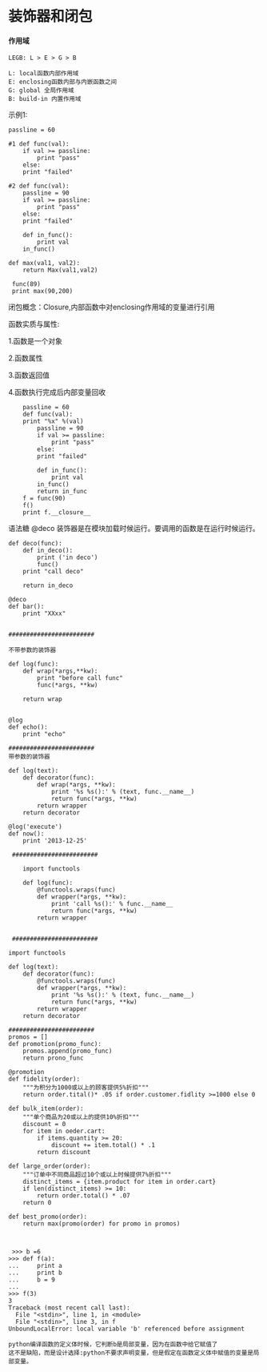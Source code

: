 # 装饰器和闭包

#### 作用域

    LEGB: L > E > G > B
    
    L: local函数内部作用域
    E: enclosing函数内部与内嵌函数之间
    G: global 全局作用域
    B: build-in 内置作用域


示例1:

    passline = 60
    
    #1 def func(val):
        if val >= passline:
            print "pass"
        else:
        print "failed"
    
    #2 def func(val):
        passline = 90
        if val >= passline:
            print "pass"
        else:
        print "failed"
        
        def in_func():
            print val
        in_func()
        
    def max(val1, val2):
        return Max(val1,val2)
        
     func(89)
     print max(90,200)
 
 
 闭包概念：Closure,内部函数中对enclosing作用域的变量进行引用
 
 函数实质与属性:
 
 1.函数是一个对象
 
 2.函数属性
 
 3.函数返回值
 
 4.函数执行完成后内部变量回收
    
        passline = 60
        def func(val):
        print "%x" %(val)
            passline = 90
            if val >= passline:
                print "pass"
            else:
            print "failed"
            
            def in_func():
                print val
            in_func()
            return in_func
        f = func(90)
        f()
        print f.__closure__
 
 
 
语法糖 @deco
装饰器是在模块加载时候运行。要调用的函数是在运行时候运行。

 
    def deco(func):
        def in_deco():
            print ('in deco')
            func()
        print "call deco"
        
        return in_deco
    
    @deco
    def bar():
        print "XXxx"
    
    
    ######################## 
    
    不带参数的装饰器
    
    def log(func):
        def wrap(*args,**kw):
            print "before call func"
            func(*args, **kw)
            
        return wrap
        
        
    @log
    def echo():
        print "echo"
        
    ######################## 
    带参数的装饰器
    
    def log(text):
        def decorator(func):
            def wrap(*args, **kw):
                print '%s %s():' % (text, func.__name__)
                return func(*args, **kw)
            return wrapper
        return decorator
        
    @log('execute')
    def now():
        print '2013-12-25'
        
     ######################## 
     
        import functools

        def log(func):
            @functools.wraps(func)
            def wrapper(*args, **kw):
                print 'call %s():' % func.__name__
                return func(*args, **kw)
            return wrapper
            
     
     ######################## 
     
    import functools

    def log(text):
        def decorator(func):
            @functools.wraps(func)
            def wrapper(*args, **kw):
                print '%s %s():' % (text, func.__name__)
                return func(*args, **kw)
            return wrapper
        return decorator
        
    ######################## 
    promos = []
    def promotion(promo_func):
        promos.append(promo_func)
        return prono_func
        
    @promotion
    def fidelity(order):
        """为积分为1000或以上的顾客提供5%折扣"""
        return order.tital()* .05 if order.customer.fidlity >=1000 else 0
        
    def bulk_item(order):
        """单个商品为20或以上的提供10%折扣"""
        discount = 0
        for item in oeder.cart:
            if items.quantity >= 20:
                discount += item.total() * .1
            return discount
            
    def large_order(order):
        """订单中不同商品超过10个或以上时候提供7%折扣"""
        distinct_items = {item.product for item in order.cart}
        if len(distinct_items) >= 10:
            return order.total() * .07
        return 0
        
    def best_promo(order):
        return max(promo(order) for promo in promos)
        
        
        
     >>> b =6
    >>> def f(a):
    ...     print a
    ...     print b
    ...     b = 9
    ... 
    >>> f(3)
    3
    Traceback (most recent call last):
      File "<stdin>", line 1, in <module>
      File "<stdin>", line 3, in f
    UnboundLocalError: local variable 'b' referenced before assignment
    
    python编译函数的定义体时候，它判断b是局部变量，因为在函数中给它赋值了
    这不是缺陷，而是设计选择:python不要求声明变量，但是假定在函数定义体中赋值的变量是局部变量。
    
         
     
     
    